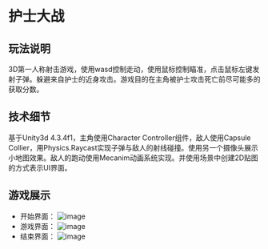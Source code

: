 护士大战
============

玩法说明
---------

3D第一人称射击游戏，使用wasd控制走动，使用鼠标控制瞄准，点击鼠标左键发射子弹。躲避来自护士的近身攻击。游戏目的在主角被护士攻击死亡前尽可能多的获取分数。

技术细节
--------
基于Unity3d 4.3.4f1，主角使用Character Controller组件，敌人使用Capsule Collier，用Physics.Raycast实现子弹与敌人的射线碰撞。使用另一个摄像头展示小地图效果。敌人的跑动使用Mecanim动画系统实现。并使用场景中创建2D贴图的方式表示UI界面。

游戏展示
--------
- 开始界面：
![image](https://github.com/mingchaoyan/FPS/blob/master/GameShots/begin.png)
- 游戏界面：
![image](https://github.com/mingchaoyan/FPS/blob/master/GameShots/playing.png)
- 结束界面：
![image](https://github.com/mingchaoyan/FPS/blob/master/GameShots/end.png)

